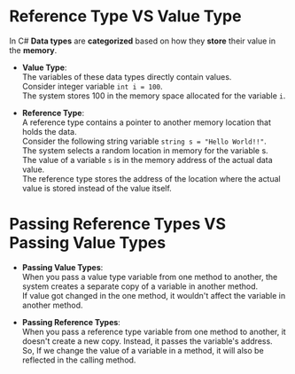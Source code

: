 ﻿# Reference Type VS Value Type

In C# **Data types** are **categorized** based on how they **store** their value in the **memory**.

  - **Value Type**:  
    The variables of these data types directly contain values.  
    Consider integer variable ``int i = 100``.  
    The system stores 100 in the memory space allocated for the variable `i`.

  - **Reference Type**:  
    A reference type contains a pointer to another memory location that holds the data.  
    Consider the following string variable ``string s = "Hello World!!"``.  
    The system selects a random location in memory for the variable s.  
    The value of a variable `s` is in the memory address of the actual data value.  
    The reference type stores the address of the location where the actual value is stored instead of the value itself.

# Passing Reference Types VS Passing Value Types

  - **Passing Value Types**:  
    When you pass a value type variable from one method to another, the system creates a separate copy of a variable in another method.   
    If value got changed in the one method, it wouldn't affect the variable in another method.

  - **Passing Reference Types**:  
    When you pass a reference type variable from one method to another, it doesn't create a new copy. Instead, it passes the variable's address.  
    So, If we change the value of a variable in a method, it will also be reflected in the calling method.